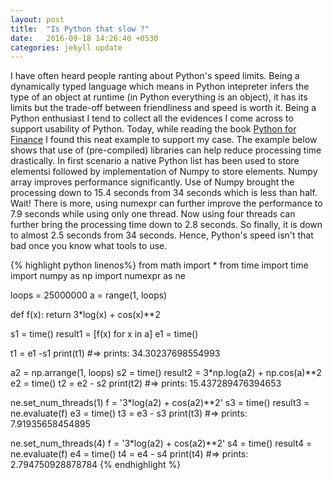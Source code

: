 ```yaml
---
layout: post
title:  "Is Python that slow ?"
date:   2016-09-18 14:26:40 +0530
categories: jekyll update
---
```

I have often heard people ranting about Python's speed limits. Being a dynamically typed language which means in Python intepreter infers the type of an object at runtime (in Python everything is an object), it has its limits but the trade-off between friendliness and speed is worth it. 
Being a Python enthusiast I tend to collect all the evidences I come across to support usability of Python. Today, while reading the book [Python for Finance][py4fin]  I found this neat example to support my case.
The example below shows that use of (pre-compiled) libraries can help reduce processing time drastically. In first scenario a native Python list has been used to store elementsi followed by implementation of Numpy to store elements. Numpy array improves performance significantly. Use of Numpy brought the processing down to 15.4 seconds from 34 seconds which is less than half.  
Wait! There is more, using numexpr can further improve the performance to 7.9 seconds while using only one thread. 
Now using four threads can further bring the processing time down to 2.8 seconds. 
So finally, it is down to almost 2.5 seconds  from 34 seconds. Hence, Python's speed isn't that bad once you know what tools to use.  

{% highlight python linenos%}
from math import *
from time import time
import numpy as np
import numexpr as ne

loops = 25000000
a = range(1, loops)

def f(x):
  return 3*log(x) + cos(x)**2

s1 = time()
result1 = [f(x) for x in a]
e1 = time()

t1 = e1 -s1
print(t1)
#=> prints: 34.30237698554993

a2 = np.arrange(1, loops)
s2 = time()
result2 = 3*np.log(a2) + np.cos(a)**2
e2 = time()
t2 = e2 - s2
print(t2)
#=> prints: 15.437289476394653 

ne.set_num_threads(1)
f = '3*log(a2) + cos(a2)**2'
s3 = time()
result3 = ne.evaluate(f)
e3 = time()
t3 = e3 - s3
print(t3)
#=> prints: 7.91935658454895

ne.set_num_threads(4)
f = '3*log(a2) + cos(a2)**2'
s4 = time()
result4 = ne.evaluate(f)
e4 = time()
t4 = e4 - s4
print(t4)
#=> prints: 2.794750928878784 
{% endhighlight %}


[py4fin]: http://shop.oreilly.com/product/0636920032441.do 

